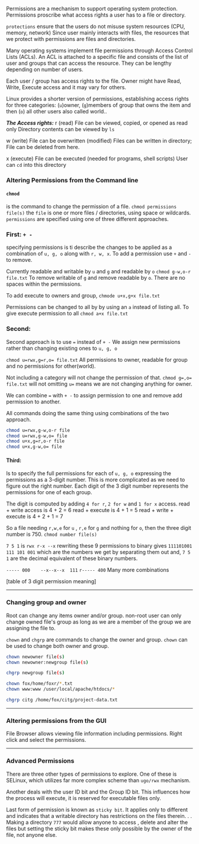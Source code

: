 
Permissions are a mechanism to support operating system protection.
Permissions proscribe what access rights a user has to a file or directory.

`protections` ensure that the users do not misuse system resources (CPU, memory, network)
Since user mainly interacts with files, the resources that we protect with permissions are files and directories.

Many operating systems implement file permissions through Access Control Lists (ACLs).
An ACL is attached to a specific file and consists of the list of user and groups that can access the resource. They can be lengthy depending on number of users.

Each user / group has access rights to the file.
Owner might have Read, Write, Execute access and it may vary for others.

Linux provides a shorter version of permissions, establishing access rights for three categories:
(`u`)owner,  (`g`)members of group that owns the item and then (`o`) all other users also called world..


***The Access rights:***
r (read)  File can be viewed, copied, or opened as read only
	Directory contents can be viewed by `ls`

w (write) File can be overwritten (modified)
	Files can be written in directory; File can be deleted from here.

x (execute) File can be executed (needed for programs, shell scripts)
	User can `cd` into this directory



### Altering Permissions from the Command line

#### `chmod` 
is the command to change the permission of a file.
`chmod permissions file(s)` the `file` is one or more files / directories, using space or wildcards.
`permissions` are specified using one of three different approaches.

### First:  `+ -`
specifying permissions is ti describe the changes to be applied as a combination of `u, g, o` along with `r, w, x`.
To add a permission use `+` and `-` to remove.

Currently readable and writable by `u` and `g`
and readable by `o`
`chmod g-w,o-r file.txt`
To remove writable of `g` and remove readable by `o`.
There are no spaces within the permissions.

To add execute to owners and group,
`chmode u+x,g+x file.txt`

Permissions can be changed to all by by using an `a`  instead of listing all.
To give execute permission to all
`chmod a+x file.txt`

### Second:
Second approach is to use `=` instead of `+ -`
We assign new permissions rather than changing existing ones to `u, g, o`

`chmod u=rwx,g=r,o= file.txt`
All permissions to owner, readable for group and no permissions for other(world).

Not including a category will not change the permission of that.
`chmod g=,o= file.txt` will not omitting `u=` means we are not changing anything for owner.

We can combine `=` with `+ -` to assign permission to one and remove add permission to another.

All commands doing the same thing using combinations of the two approach.
```bash
chmod u=rwx,g-w,o-r file
chmod u=rwx,g-w,o= file
chmod u+x,g=r,o-r file
chmod u+x,g-w,o= file
```

#### Third:
Is to specify the full permissions for each of `u, g, o` expressing the permissions as a 3-digit number.
This is more complicated as we need to figure out the right number.
Each digit of the 3 digit number represents the permissions for one of each group.

The digit is computed by adding `4 for r`, `2 for w` and `1 for x` access.
read + write access is 4 + 2 = 6
read + execute is 4 + 1 = 5
read + write + execute is 4 + 2 + 1 = 7

So a file needing `r,w,e` for `u` , `r,e` for `g` and nothing for `o`, then the three digit number is 750.
`chmod number file(s)`


`7 5 1` is `rwx r-x --x`
rewriting these 9 permissions to binary gives `111101001`
`111 101 001` which are the numbers we get by separating them out and,
`7 5 1` are the decimal equivalent of these binary numbers.

`----- 000    --x--x--x  111`
`r----- 400` Many more combinations

[table of 3 digit permission meaning]

___

### Changing group and owner

Root can change any items owner and/or group.
non-root user can only change owned file's group as long as we are a member of the group we are assigning the file to.

`chown` and `chgrp` are commands to change the owner and group.
`chown` can be used to change both owner and group.

```bash
chown newowner file(s)
chown newowner:newgroup file(s)

chgrp newgroup file(s)
```

```bash
chown fox/home/foxr/*.txt
chown www:www /user/local/apache/htdocs/*

chgrp citg /home/fox/citg/project-data.txt
```



___


### Altering permissions from the GUI

File Browser allows viewing file information including permissions.
Right click and select the permissions.


___

### Advanced Permissions

There are three other types of permissions to explore.
One of these is SELinux, which utilizes far more complex scheme than `ugo/rwx` mechanism.

Another deals with the user ID bit and the Group ID bit. This influences how the process will execute, it is reserved for executable files only.

Last form of permission is known as `sticky bit`.
It applies only to different and indicates that a writable directory has restrictions on the files therein.
.
.
Making a directory `777` would allow anyone to access , delete and alter the files but setting the sticky bit makes these only possible by the owner of the file, not anyone else.

